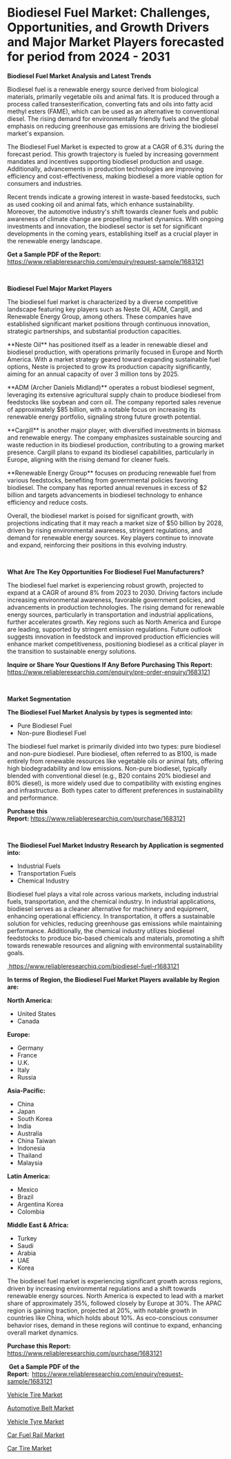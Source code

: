<p><h1>Biodiesel Fuel Market: Challenges, Opportunities, and Growth Drivers and Major Market Players forecasted for period from 2024 - 2031</h1></p><p><strong>Biodiesel Fuel Market Analysis and Latest Trends</strong></p>
<p><p>Biodiesel fuel is a renewable energy source derived from biological materials, primarily vegetable oils and animal fats. It is produced through a process called transesterification, converting fats and oils into fatty acid methyl esters (FAME), which can be used as an alternative to conventional diesel. The rising demand for environmentally friendly fuels and the global emphasis on reducing greenhouse gas emissions are driving the biodiesel market's expansion.</p><p>The Biodiesel Fuel Market is expected to grow at a CAGR of 6.3% during the forecast period. This growth trajectory is fueled by increasing government mandates and incentives supporting biodiesel production and usage. Additionally, advancements in production technologies are improving efficiency and cost-effectiveness, making biodiesel a more viable option for consumers and industries.</p><p>Recent trends indicate a growing interest in waste-based feedstocks, such as used cooking oil and animal fats, which enhance sustainability. Moreover, the automotive industry's shift towards cleaner fuels and public awareness of climate change are propelling market dynamics. With ongoing investments and innovation, the biodiesel sector is set for significant developments in the coming years, establishing itself as a crucial player in the renewable energy landscape.</p></p>
<p><strong>Get a Sample PDF of the Report:&nbsp;</strong> <a href="https://www.reliableresearchiq.com/enquiry/request-sample/1683121?utm_campaign=1738&utm_medium=2&utm_source=Github&utm_content=ia&utm_term=15102024&utm_id=biodiesel-fuel">https://www.reliableresearchiq.com/enquiry/request-sample/1683121</a></p>
<p>&nbsp;</p>
<p><strong>Biodiesel Fuel Major Market Players</strong></p>
<p><p>The biodiesel fuel market is characterized by a diverse competitive landscape featuring key players such as Neste Oil, ADM, Cargill, and Renewable Energy Group, among others. These companies have established significant market positions through continuous innovation, strategic partnerships, and substantial production capacities.</p><p>**Neste Oil** has positioned itself as a leader in renewable diesel and biodiesel production, with operations primarily focused in Europe and North America. With a market strategy geared toward expanding sustainable fuel options, Neste is projected to grow its production capacity significantly, aiming for an annual capacity of over 3 million tons by 2025.</p><p>**ADM (Archer Daniels Midland)** operates a robust biodiesel segment, leveraging its extensive agricultural supply chain to produce biodiesel from feedstocks like soybean and corn oil. The company reported sales revenue of approximately $85 billion, with a notable focus on increasing its renewable energy portfolio, signaling strong future growth potential.</p><p>**Cargill** is another major player, with diversified investments in biomass and renewable energy. The company emphasizes sustainable sourcing and waste reduction in its biodiesel production, contributing to a growing market presence. Cargill plans to expand its biodiesel capabilities, particularly in Europe, aligning with the rising demand for cleaner fuels.</p><p>**Renewable Energy Group** focuses on producing renewable fuel from various feedstocks, benefiting from governmental policies favoring biodiesel. The company has reported annual revenues in excess of $2 billion and targets advancements in biodiesel technology to enhance efficiency and reduce costs.</p><p>Overall, the biodiesel market is poised for significant growth, with projections indicating that it may reach a market size of $50 billion by 2028, driven by rising environmental awareness, stringent regulations, and demand for renewable energy sources. Key players continue to innovate and expand, reinforcing their positions in this evolving industry.</p></p>
<p>&nbsp;</p>
<p><strong>What Are The Key Opportunities For Biodiesel Fuel Manufacturers?</strong></p>
<p><p>The biodiesel fuel market is experiencing robust growth, projected to expand at a CAGR of around 8% from 2023 to 2030. Driving factors include increasing environmental awareness, favorable government policies, and advancements in production technologies. The rising demand for renewable energy sources, particularly in transportation and industrial applications, further accelerates growth. Key regions such as North America and Europe are leading, supported by stringent emission regulations. Future outlook suggests innovation in feedstock and improved production efficiencies will enhance market competitiveness, positioning biodiesel as a critical player in the transition to sustainable energy solutions.</p></p>
<p><strong>Inquire or Share Your Questions If Any Before Purchasing This Report:</strong> <a href="https://www.reliableresearchiq.com/enquiry/pre-order-enquiry/1683121?utm_campaign=1738&utm_medium=2&utm_source=Github&utm_content=ia&utm_term=15102024&utm_id=biodiesel-fuel">https://www.reliableresearchiq.com/enquiry/pre-order-enquiry/1683121</a></p>
<p>&nbsp;</p>
<p><strong>Market Segmentation</strong></p>
<p><strong>The Biodiesel Fuel Market Analysis by types is segmented into:</strong></p>
<p><ul><li>Pure Biodiesel Fuel</li><li>Non-pure Biodiesel Fuel</li></ul></p>
<p><p>The biodiesel fuel market is primarily divided into two types: pure biodiesel and non-pure biodiesel. Pure biodiesel, often referred to as B100, is made entirely from renewable resources like vegetable oils or animal fats, offering high biodegradability and low emissions. Non-pure biodiesel, typically blended with conventional diesel (e.g., B20 contains 20% biodiesel and 80% diesel), is more widely used due to compatibility with existing engines and infrastructure. Both types cater to different preferences in sustainability and performance.</p></p>
<p><strong>Purchase this Report:&nbsp;</strong><a href="https://www.reliableresearchiq.com/purchase/1683121?utm_campaign=1738&utm_medium=2&utm_source=Github&utm_content=ia&utm_term=15102024&utm_id=biodiesel-fuel">https://www.reliableresearchiq.com/purchase/1683121</a></p>
<p>&nbsp;</p>
<p><strong>The Biodiesel Fuel Market Industry Research by Application is segmented into:</strong></p>
<p><ul><li>Industrial Fuels</li><li>Transportation Fuels</li><li>Chemical Industry</li></ul></p>
<p><p>Biodiesel fuel plays a vital role across various markets, including industrial fuels, transportation, and the chemical industry. In industrial applications, biodiesel serves as a cleaner alternative for machinery and equipment, enhancing operational efficiency. In transportation, it offers a sustainable solution for vehicles, reducing greenhouse gas emissions while maintaining performance. Additionally, the chemical industry utilizes biodiesel feedstocks to produce bio-based chemicals and materials, promoting a shift towards renewable resources and aligning with environmental sustainability goals.</p></p>
<p><a href="https://www.reliableresearchiq.com/biodiesel-fuel-r1683121?utm_campaign=1738&utm_medium=2&utm_source=Github&utm_content=ia&utm_term=15102024&utm_id=biodiesel-fuel">&nbsp;https://www.reliableresearchiq.com/biodiesel-fuel-r1683121</a></p>
<p><strong>In terms of Region, the Biodiesel Fuel Market Players available by Region are:</strong></p>
<p>
    <p> <strong> North America: </strong>
        <ul>
            <li>United States</li>
            <li>Canada</li>
        </ul>
        </p> 
    <p> <strong> Europe: </strong>
        <ul>
            <li>Germany</li>
            <li>France</li>
            <li>U.K.</li>
            <li>Italy</li>
            <li>Russia</li>
        </ul>
        </p> 
    <p> <strong> Asia-Pacific: </strong>
        <ul>
            <li>China</li>
            <li>Japan</li>
            <li>South Korea</li>
            <li>India</li>
            <li>Australia</li>
            <li>China Taiwan</li>
            <li>Indonesia</li>
            <li>Thailand</li>
            <li>Malaysia</li>
        </ul>
        </p> 
    <p> <strong> Latin America: </strong>
        <ul>
            <li>Mexico</li>
            <li>Brazil</li>
            <li>Argentina Korea</li>
            <li>Colombia</li>
        </ul>
        </p> 
    <p> <strong> Middle East & Africa: </strong>
        <ul>
            <li>Turkey</li>
            <li>Saudi</li>
            <li>Arabia</li>
            <li>UAE</li>
            <li>Korea</li>
        </ul>
    </p>
    </p>
<p><p>The biodiesel fuel market is experiencing significant growth across regions, driven by increasing environmental regulations and a shift towards renewable energy sources. North America is expected to lead with a market share of approximately 35%, followed closely by Europe at 30%. The APAC region is gaining traction, projected at 20%, with notable growth in countries like China, which holds about 10%. As eco-conscious consumer behavior rises, demand in these regions will continue to expand, enhancing overall market dynamics.</p></p>
<p><strong>Purchase this Report: </strong><a href="https://www.reliableresearchiq.com/purchase/1683121?utm_campaign=1738&utm_medium=2&utm_source=Github&utm_content=ia&utm_term=15102024&utm_id=biodiesel-fuel">https://www.reliableresearchiq.com/purchase/1683121</a></p>
<p>&nbsp;<strong>Get a Sample PDF of the Report:&nbsp;&nbsp;</strong><a href="https://www.reliableresearchiq.com/enquiry/request-sample/1683121?utm_campaign=1738&utm_medium=2&utm_source=Github&utm_content=ia&utm_term=15102024&utm_id=biodiesel-fuel">https://www.reliableresearchiq.com/enquiry/request-sample/1683121</a></p>
<p><strong></strong></p>
<p><p><a href="https://www.linkedin.com/pulse/emerging-trends-vehicle-tire-market-global-outlook-future-t6xse?utm_campaign=1738&utm_medium=2&utm_source=Github&utm_content=ia&utm_term=15102024&utm_id=biodiesel-fuel">Vehicle Tire Market</a></p><p><a href="https://www.linkedin.com/pulse/automotive-belt-market-global-insights-regional-analysis-2024-txkle?utm_campaign=1738&utm_medium=2&utm_source=Github&utm_content=ia&utm_term=15102024&utm_id=biodiesel-fuel">Automotive Belt Market</a></p><p><a href="https://www.linkedin.com/pulse/strategic-roadmap-global-vehicle-tyre-market-insights-5rrge?utm_campaign=1738&utm_medium=2&utm_source=Github&utm_content=ia&utm_term=15102024&utm_id=biodiesel-fuel">Vehicle Tyre Market</a></p><p><a href="https://www.linkedin.com/pulse/car-fuel-rail-market-share-analysis-growth-trends-forecasts-4dvae?utm_campaign=1738&utm_medium=2&utm_source=Github&utm_content=ia&utm_term=15102024&utm_id=biodiesel-fuel">Car Fuel Rail Market</a></p><p><a href="https://www.linkedin.com/pulse/global-perspectives-car-tire-market-trends-challenges-egx1e?utm_campaign=1738&utm_medium=2&utm_source=Github&utm_content=ia&utm_term=15102024&utm_id=biodiesel-fuel">Car Tire Market</a></p></p>
